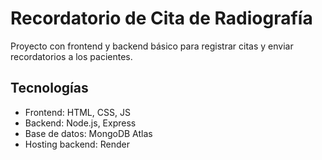 # Recordatorio de Cita de Radiografía

Proyecto con frontend y backend básico para registrar citas y enviar recordatorios a los pacientes.

## Tecnologías
- Frontend: HTML, CSS, JS
- Backend: Node.js, Express
- Base de datos: MongoDB Atlas
- Hosting backend: Render
